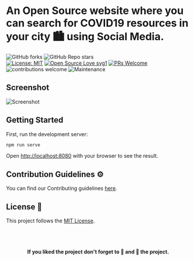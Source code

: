 # An Open Source website where you can search for COVID19 resources in your city 🏙 using Social Media.


![GitHub forks](https://img.shields.io/github/forks/5tupidbrain/Covid19-avail) 
![GitHub Repo stars](https://img.shields.io/github/stars/5tupidbrain/Covid19-avail)
<br>
[![License: MIT](https://img.shields.io/badge/License-MIT-orange)](https://choosealicense.com/licenses/MIT/) 
[![Open Source Love svg1](https://badges.frapsoft.com/os/v1/open-source.svg?v=103)](https://github.com/ellerbrock/open-source-badges/) 
[![PRs Welcome](https://img.shields.io/badge/PRs-welcome-brightgreen.svg?style=flat-square)](http://makeapullrequest.com) 
![contributions welcome](https://img.shields.io/static/v1.svg?label=Contributions&message=Welcome&color=0059b3&style=flat-square) 
![Maintenance](https://img.shields.io/maintenance/yes/2021)

## Screenshot
![Screenshot](https://5tupidbrain.vercel.app/img/coavail.042df0a1.png)

## Getting Started

First, run the development server:

```bash
npm run serve
```

Open [http://localhost:8080](http://localhost:8080) with your browser to see the result.


## Contribution Guidelines ⚙️

You can find our Contributing guidelines [here](https://github.com/5tupidbrain/Covid19-avail/blob/main/CONTRIBUTING.md).

## License 📝 

This project follows the [MIT License](https://choosealicense.com/licenses/MIT).

<br>
<br>
<h4 align="center">If you liked the project don't forget to 🌟 and 🍴 the project.</h4>
